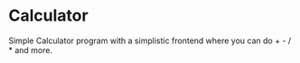 # Calculator
Simple Calculator program with a simplistic frontend where you can do + - / * and more.
